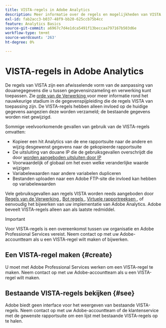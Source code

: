 ```yaml
---
title: VISTA-regels in Adobe Analytics
description: Meer informatie over de regels en mogelijkheden van VISTA.
exl-id: fab2acc3-b037-48f9-bb20-625ccb75b4cc
feature: Analytics Basics
source-git-commit: a6967c7d4e1dca5491f13beccaa797167b503d6e
workflow-type: tm+mt
source-wordcount: '263'
ht-degree: 0%

---
```


# VISTA-regels in Adobe Analytics

De regels van VISTA zijn een afwisselende vorm van de aanpassing van douanegegevens die u tussen gegevensinzameling en verwerking kunt toepassen. Zie [ orde van de Verwerking ](processing-order.md) voor meer informatie rond het nauwkeurige stadium in de gegevenspijpleiding die de regels VISTA van toepassing zijn. De VISTA-regels hebben alleen invloed op de huidige gegevens aangezien deze worden verzameld; de bestaande gegevens worden niet gewijzigd.

Sommige veelvoorkomende gevallen van gebruik van de VISTA-regels omvatten:

* Kopieer een hit Analytics van de ene rapportsuite naar de andere en wijzig desgewenst gegevens naar de gekopieerde rapportsuite
* De uitsluiting van douane IP die de gebruiksgevallen overschrijdt die door [ worden aangeboden uitsluiten door IP ](/help/admin/tools/exclude-ip.md)
* Voorwaardelijk of globaal om het even welke veranderlijke waarde wijzigen
* Variabelewaarden naar andere variabelen dupliceren
* Bestanden uploaden naar een Adobe FTP-site die invloed kan hebben op variabelewaarden

Vele gebruiksgevallen aan regels VISTA worden reeds aangeboden door [ Regels van de Verwerking ](/help/admin/tools/manage-rs/edit-settings/general/processing-rules/pr-overview.md), [ Bot regels ](/help/admin/tools/manage-rs/edit-settings/general/bot-removal/bot-rules.md), [ Virtuele rapportreeksen ](/help/components/vrs/vrs-about.md), of eenvoudig het bijwerken van uw implementatie van Adobe Analytics. Adobe beveelt VISTA-regels alleen aan als laatste redmiddel.

>[!IMPORTANT]
>
>Voor VISTA-regels is een overeenkomst tussen uw organisatie en Adobe Professional Services vereist. Neem contact op met uw Adobe-accountteam als u een VISTA-regel wilt maken of bijwerken.

## Een VISTA-regel maken {#create}

U moet met Adobe Professional Services werken om een VISTA-regel te maken. Neem contact op met uw Adobe-accountteam als u een VISTA-regel wilt maken.

## Bestaande VISTA-regels bekijken {#see}

Adobe biedt geen interface voor het weergeven van bestaande VISTA-regels. Neem contact op met uw Adobe-accountteam of de klantenservice met de gewenste rapportsuite om een lijst met bestaande VISTA-regels op te halen.
